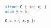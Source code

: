 ```d
struct C { int x; }       ⁣
enum y = 5;
```

```d
C c = { x:y };            ⁣
```

<style>
<ID> pre:first-child {
	filter: blur(0.3em);
}
</style>
